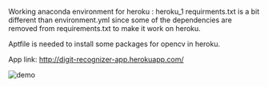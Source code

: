 Working anaconda environment for heroku : heroku_1
requirments.txt is a bit different than environment.yml since some of the dependencies are removed from requirements.txt to make it work on heroku.

Aptfile is needed to install some packages for opencv in heroku. 


App link:
http://digit-recognizer-app.herokuapp.com/

![demo](https://user-images.githubusercontent.com/15074091/111866277-9b4e3800-896c-11eb-95e3-abf953ee4238.gif)


